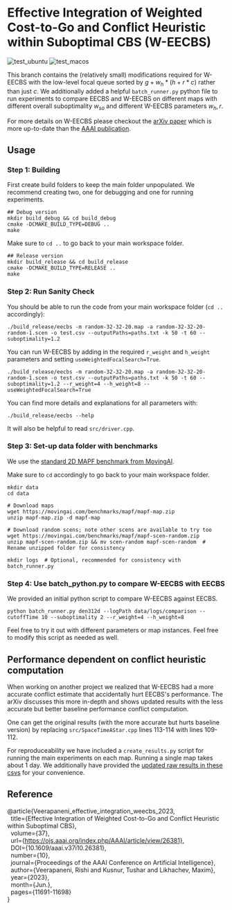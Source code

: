 # Effective Integration of Weighted Cost-to-Go and Conflict Heuristic within Suboptimal CBS (W-EECBS)
![test_ubuntu](https://github.com/Jiaoyang-Li/EECBS/actions/workflows/test_ubuntu.yml/badge.svg)
![test_macos](https://github.com/Jiaoyang-Li/EECBS/actions/workflows/test_macos.yml/badge.svg)


This branch contains the (relatively small) modifications required for W-EECBS with the low-level focal queue sorted by $g + w_h * (h + r * c)$ rather than just $c$.
We additionally added a helpful `batch_runner.py` python file to run experiments to compare EECBS and W-EECBS on different maps with different overall suboptimality $w_{so}$ and different W-EECBS parameters $w_h, r$.

For more details on W-EECBS please checkout the [arXiv paper](https://arxiv.org/abs/2205.11624) which is more up-to-date than the [AAAI publication](https://ojs.aaai.org/index.php/AAAI/article/view/26381).

## Usage
### Step 1: Building
First create build folders to keep the main folder unpopulated. We recommend creating two, one for debugging and one for running experiments.

```shell script
## Debug version
mkdir build_debug && cd build_debug
cmake -DCMAKE_BUILD_TYPE=DEBUG ..
make
```

Make sure to `cd ..` to go back to your main workspace folder.

```shell script
## Release version
mkdir build_release && cd build_release
cmake -DCMAKE_BUILD_TYPE=RELEASE ..
make
```

### Step 2: Run Sanity Check

You should be able to run the code from your main workspace folder (`cd ..` accordingly):
```
./build_release/eecbs -m random-32-32-20.map -a random-32-32-20-random-1.scen -o test.csv --outputPaths=paths.txt -k 50 -t 60 --suboptimality=1.2 
```

You can run W-EECBS by adding in the required `r_weight` and `h_weight` parameters and setting `useWeightedFocalSearch=True`.
```
./build_release/eecbs -m random-32-32-20.map -a random-32-32-20-random-1.scen -o test.csv --outputPaths=paths.txt -k 50 -t 60 --suboptimality=1.2 --r_weight=4 --h_weight=8 --useWeightedFocalSearch=True
```
You can find more details and explanations for all parameters with:
```
./build_release/eecbs --help
```
It will also be helpful to read `src/driver.cpp`.


### Step 3: Set-up data folder with benchmarks
We use the [standard 2D MAPF benchmark from MovingAI](https://movingai.com/benchmarks/mapf/index.html).

Make sure to `cd` accordingly to go back to your main workspace folder.
```shell script
mkdir data
cd data

# Download maps
wget https://movingai.com/benchmarks/mapf/mapf-map.zip
unzip mapf-map.zip -d mapf-map

# Download random scens; note other scens are available to try too
wget https://movingai.com/benchmarks/mapf/mapf-scen-random.zip
unzip mapf-scen-random.zip && mv scen-random mapf-scen-random  # Rename unzipped folder for consistency

mkdir logs  # Optional, recommended for consistency with batch_runner.py
``` 

### Step 4: Use batch_python.py to compare W-EECBS with EECBS
We provided an initial python script to compare W-EECBS against EECBS.
```shell script
python batch_runner.py den312d --logPath data/logs/comparison --cutoffTime 10 --suboptimality 2 --r_weight=4 --h_weight=8
```
Feel free to try it out with different parameters or map instances. Feel free to modify this script as needed as well.

## Performance dependent on conflict heuristic computation
When working on another project we realized that W-EECBS had a more accurate conflict estimate that accidentally hurt EECBS's performance. The arXiv discusses this more in-depth and shows updated results with the less accurate but better baseline performance conflict computation.

One can get the original results (with the more accurate but hurts baseline version) by replacing `src/SpaceTimeAStar.cpp` lines 113-114 with lines 109-112.

For reproduceability we have included a `create_results.py` script for running the main experiments on each map. Running a single map takes about 1 day. We additionally have provided the [updated raw results in these csvs](https://drive.google.com/drive/folders/14CYl_WAOop0yhHOEl1gqPaEIHjLRP5vO?usp=drive_link) for your convenience.

## Reference

@article{Veerapaneni_effective_integration_weecbs_2023, \
&nbsp;    title={Effective Integration of Weighted Cost-to-Go and Conflict Heuristic within Suboptimal CBS}, \
&nbsp;    volume={37}, \
&nbsp;    url={https://ojs.aaai.org/index.php/AAAI/article/view/26381}, \
&nbsp;    DOI={10.1609/aaai.v37i10.26381}, \
&nbsp;    number={10}, \
&nbsp;    journal={Proceedings of the AAAI Conference on Artificial Intelligence}, \
&nbsp;    author={Veerapaneni, Rishi and Kusnur, Tushar and Likhachev, Maxim}, \
&nbsp; year={2023}, \
&nbsp;    month={Jun.}, \
&nbsp;    pages={11691-11698} \
}
